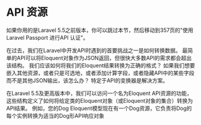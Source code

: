 # API 资源

如果你用的是Laravel 5.5之前版本，你可以跳过本节，然后移动到357页的"使用Laravel Passport 进行API 认证"。

在过去，我们在Laravel中开发API时遇到的首要挑战之一是如何转换数据。 最简单的API可以将Eloquent对象作为JSON返回，但很快大多数API的需求都会超出该结构。 我们应该如何将我们的Eloquent结果转换为正确的格式？ 如果我们想要嵌入其他资源，或者只是可选地，或者添加计算字段，或者隐藏API中的某些字段而不是其他JSON输出，该怎么办？ 特定于API的变换器是解决方案。

在Laravel 5.5及更高版本中，我们可以访问一个名为Eloquent API资源的功能，这些结构定义了如何将给定类的Eloquent对象（或Eloquent对象的集合）转换为API结果。 例如，您的Dog Eloquent模型现在有一个Dog资源，它负责将Dog的每个实例转换为适当的Dog形API响应对象

